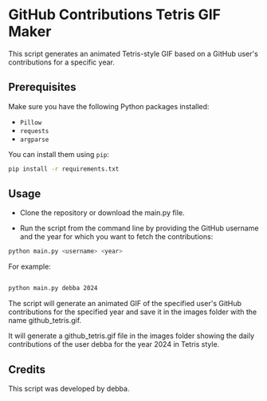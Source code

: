 # GitHub Contributions Tetris GIF Maker

This script generates an animated Tetris-style GIF based on a GitHub user's contributions for a specific year.

## Prerequisites

Make sure you have the following Python packages installed:

- `Pillow`
- `requests`
- `argparse`

You can install them using `pip`:

```sh
pip install -r requirements.txt
```

## Usage

- Clone the repository or download the main.py file.

- Run the script from the command line by providing the GitHub username and the year for which you want to fetch the contributions:

```sh
python main.py <username> <year>
```
For example:

```sh

python main.py debba 2024
```

The script will generate an animated GIF of the specified user's GitHub contributions for the specified year and save it in the images folder with the name github_tetris.gif.

It will generate a github_tetris.gif file in the images folder showing the daily contributions of the user debba for the year 2024 in Tetris style.

## Credits

This script was developed by debba.
